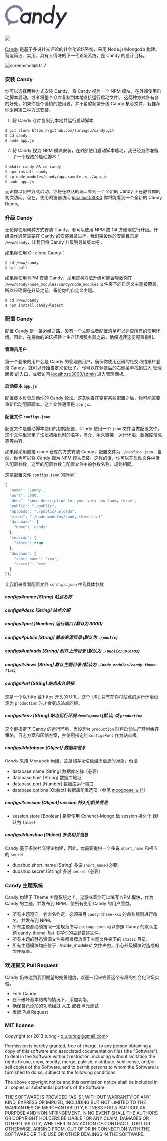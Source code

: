 [![Candy](./public/logo.jpg)](http://getcandy.org)
---
![](https://badge.fury.io/js/candy.png)

[Candy](http://getcandy.org) 是基于多说社交评论的社会化论坛系统，采用 Node.js/Mongodb 构建。营造简洁、实用、具有人情味的下一代论坛系统，是 Candy 的设计目标。

![screenshot@0.1.7](http://ww3.sinaimg.cn/large/61ff0de3gw1eecbmchccdj20zq0nwtcu.jpg)

### 安装 Candy

你可以选择两种方式安装 Candy，将 Candy 视为一个 NPM 模块，在外部使用启动脚本启动。或者将整个仓库复制到本地直接运行启动文件。
这两种方式各有各的好处，如果你是个谨慎的使用者，并不希望频繁升级 Candy 核心文件，我推荐你采用第二种方式安装。

1. 将 Candy 仓库复制到本地并运行启动脚本
```
$ git clone https://github.com/turingou/candy.git
$ cd candy
$ node app.js
```
2. 将 Candy 视为 NPM 模块安装，在外部使用启动脚本启动，我已经为你准备了一个现成的启动脚本：
````
$ mkdir candy && cd candy
$ npm install candy
$ cp node_modules/candy/app.sample.js ./app.js
$ node app.js
````
无论你以何种方式启动，你将在默认的端口看到一个全新的 Candy 正在静候你的初次访问。现在，使用浏览器访问 [localhost:3000](http://localhost:3000) 你将能看到一个全新的 Candy Demo。

### 升级 Candy

无论你使用何种方式安装 Candy，都可以使用 NPM 或 Git 方便地进行升级。升级操作通常需要在 Candy 的安装目录进行，我们架设你的安装目录是 `/www/candy`，让我们将 Candy 升级到最新版本吧：

如果你使用 Git clone Candy：
```
$ cd /www/candy
$ git pull
```

如果你使用 NPM 安装 Candy，采用这种方法升级可能会导致你在 `/www/candy/node_modules/candy/node_modules` 文件夹下的自定义主题被覆盖，所以应确保在升级之前，备份你的自定义主题。
```
$ cd /www/candy
$ npm install candy@latest
```

### 配置 Candy

配置 Candy 是一条必经之路，没有一个主题或者配置清单可以适应所有的使用环境。因此，在将你的论坛搭建上生产环境服务器之前，确保通读这份配置指引。

#### 管理员用户
第一个登录的用户会是 Candy 的管理员用户，确保你使用正确的社交网络账户登录 Candy，就可以开始自定义论坛了。
你可以在登录后的右侧菜单找到进入 管理面板 的入口，或者访问 [localhost:3000/admin](http://localhost:3000/admin) 进入管理面板。

#### 启动脚本 `app.js`

配置脚本负责启动你的 Candy 论坛。这意味着在变更某些配置之后，你可能需要重新启动配置脚本。这个文件通常是 `app.js`。

#### 配置文件 `configs.json`

配置文件是启动脚本使用的初始配置，Candy 使用一个 `json` 文件当做配置文件。这个文件里规定了论坛初始化时的名字，简介，永久链接，运行环境，数据库信息等等内容。

如果你采用直接 clone 仓库的方式安装 Candy，配置文件为 `./configs.json`，当然，你也可以将 Candy 视为 NPM 模块安装。这样的话，你可以在启动文件中传入配置参数，这里的配置参数与配置文件中的参数名称、规则相同。

这是配置文件 `configs.json` 的范例：
````javascript
{
  "name": 'Candy',
  "port": 3000,
  "desc": 'some description for your very new Candy forum',
  "public": "./public",
  "uploads": "./public/uploads",
  "views": "./node_modules/candy-theme-flat",
  "database": {
    "name": 'candy'
  },
  "session": {
    "store": true
  },
  "duoshuo": {
    "short_name": 'xxx',
    "secret": 'xxx'
  }
});
````
让我们来看看配置文件 `configs.json` 中的具体参数

##### configs#name [String] 站点名称
##### configs#desc [String] 站点介绍
##### configs#port [Number] 运行端口 (默认为 3000)
##### configs#public [String] 静态资源目录 (默认为 `./public`)
##### configs#uploads [String] 附件上传目录 (默认为 `./public/uploads`)
##### configs#views [String] 默认主题目录 (默认为 `./node_modules/candy-theme-flat`)
##### configs#url [String] 站点永久链接
这是一个以 http 或 https 开头的 URL，这个 URL 只有在你将站点的运行环境设定为 `production` 时才会变成站点的根。

##### configs#env [String] 站点运行环境 `development`(默认) 或 `production`
这个键指定了 Candy 的运行环境，当设定为 `production` 时将启动生产环境缓存策略，日志方案和压缩方案，并使用指定的 `configs#url` 作为站点根。

##### configs#database [Object] 数据库信息
Candy 采用 Mongodb 构建。这是储存论坛数据库信息的对象。包括
- database.name [String] 数据库名称（必要）
- database.host [String] 数据库地址
- database.port [Number] 数据库运行端口
- database.options [Object] 数据库配置选项（参见 [moogoose 文档](http://mongoosejs.com/docs/connections.html)）

##### configs#session [Object] session 持久化相关信息
- session.store [Boolean] 是否使用 Conenct-Mongo 做 session 持久化 (默认为 `false`)

##### configs#duoshuo [Object] 多说相关信息
Candy 基于多说社交评论构建，因此，你需要提供一个多说 `short_name` 和相应的 `secret`

- duoshuo.short_name [String] 多说 `short_name` (必要)
- duoshuo.secret [String] 多说 `secret`（必要）

### Candy 主题系统

Candy 构建于 Theme 主题系统之上。这意味着你可以编写 NPM 模块，作为 Candy 的主题，并发布到 NPM，使所有使用 Candy 的用户受益。

- 所有主题遵守一套命名约定，必须采用 `candy-theme-xxx` 的命名规则进行命名，并发布到 NPM。
- 所有主题都必须按照一定规范书写 `package.json` 可以参照 Candy 的默认主题 [candy-theme-flat](https://github.com/turingou/candy-theme-flat) 书写你的主题描述文件。
- 所有主题的静态资源文件夹都推荐放置于主题文件夹下的 `static` 目录。
- 所有主题模块均应位于 './node_modules' 文件夹内，小心升级模块时造成的文件覆盖。

### 欢迎提交 Pull Request

Candy 仍未达到我们期望的完善程度，欢迎一起来完善这个有趣的社会化论坛实验。

- Fork Candy
- 在不破坏基本结构的情况下，添加功能。
- 确保自己添加的功能经过 人工 或者 单元测试
- 发起 Pull Request

### MIT license
Copyright (c) 2013 turing &lt;o.u.turing@gmail.com&gt;

Permission is hereby granted, free of charge, to any person obtaining a copy
of this software and associated documentation files (the "Software"), to deal
in the Software without restriction, including without limitation the rights
to use, copy, modify, merge, publish, distribute, sublicense, and/or sell
copies of the Software, and to permit persons to whom the Software is
furnished to do so, subject to the following conditions:

The above copyright notice and this permission notice shall be included in
all copies or substantial portions of the Software.

THE SOFTWARE IS PROVIDED "AS IS", WITHOUT WARRANTY OF ANY KIND, EXPRESS OR
IMPLIED, INCLUDING BUT NOT LIMITED TO THE WARRANTIES OF MERCHANTABILITY,
FITNESS FOR A PARTICULAR PURPOSE AND NONINFRINGEMENT. IN NO EVENT SHALL THE
AUTHORS OR COPYRIGHT HOLDERS BE LIABLE FOR ANY CLAIM, DAMAGES OR OTHER
LIABILITY, WHETHER IN AN ACTION OF CONTRACT, TORT OR OTHERWISE, ARISING FROM,
OUT OF OR IN CONNECTION WITH THE SOFTWARE OR THE USE OR OTHER DEALINGS IN
THE SOFTWARE.
